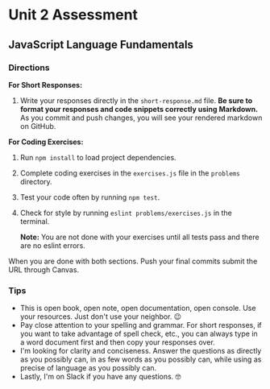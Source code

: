 # Unit 2 Assessment
## JavaScript Language Fundamentals

### Directions

**For Short Responses:**

1. Write your responses directly in the `short-response.md` file. **Be sure to format your responses and code snippets correctly using Markdown.** As you commit and push changes, you will see your rendered markdown on GitHub.


**For Coding Exercises:**

1. Run `npm install` to load project dependencies.
2. Complete coding exercises in the `exercises.js` file in the `problems` directory.
3. Test your code often by running `npm test`.
4. Check for style by running `eslint problems/exercises.js` in the terminal.

   **Note:** You are not done with your exercises until all tests pass and there are no eslint errors.


When you are done with both sections. Push your final commits submit the URL through Canvas.


### Tips
* This is open book, open note, open documentation, open console. Use your resources. Just don't use your neighbor. 😉
* Pay close attention to your spelling and grammar. For short responses, if you want to take advantage of spell check, etc., you can always type in a word document first and then copy your responses over.
* I'm looking for clarity and conciseness. Answer the questions as directly as you possibly can, in as few words as you possibly can, while using as precise of language as you possibly can.
* Lastly, I'm on Slack if you have any questions. 🤓
